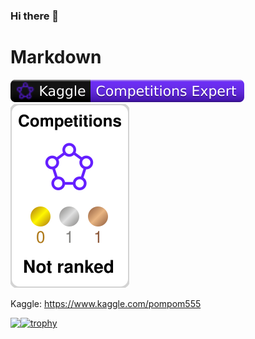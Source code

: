 ### Hi there 👋

<!--
**pomcho555/pomcho555** is a ✨ _special_ ✨ repository because its `README.md` (this file) appears on your GitHub profile.

Here are some ideas to get you started:

- 🔭 I’m currently working on ...
- 🌱 I’m currently learning ...
- 👯 I’m looking to collaborate on ...
- 🤔 I’m looking for help with ...
- 💬 Ask me about ...
- 📫 How to reach me: ...
- 😄 Pronouns: ...
- ⚡ Fun fact: ...
-->

# Markdown

![](./kaggle-badges/CompetitionsRank/plastic-black.svg)
![](./kaggle-plates/Competitions/white.svg)

Kaggle: https://www.kaggle.com/pompom555

<a href="https://github.com/anuraghazra/github-readme-stats">
  <img align="left" src="https://github-readme-stats.vercel.app/api?username=pomcho555&count_private=true&show_icons=true" />
</a>

[![trophy](https://github-profile-trophy.vercel.app/?username=pomcho555&theme=onedark)](https://github.com/ryo-ma/github-profile-trophy)


